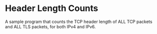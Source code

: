 # Header Length Counts

A sample program that counts the TCP header length of ALL TCP packets and ALL TLS packets, for both IPv4 and IPv6.
